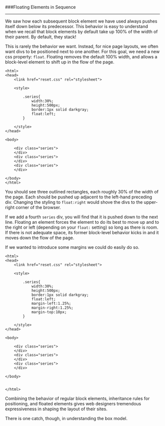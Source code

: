 ###Floating Elements in Sequence

-----

We saw how each subsequent block element we have used always pushes itself down below its predecessor. This behavior is easy to understand when we recall that block elements by default take up 100% of the width of their parent. By default, they stack!

This is rarely the behavior we want. Instead, for nice page layouts, we often want divs to be positioned next to one another. For this goal, we need a new css property: `float`. Floating removes the default 100% width, and allows a block-level element to shift up in the flow of the page.

```
<html>
<head>
	<link href="reset.css" rel="stylesheet">

	<style>
		
		.series{
			width:30%;
			height:500px;
			border:1px solid darkgray; 
			float:left;
		}

	</style>
</head>

<body>

	<div class="series"> 
	</div>
	<div class="series"> 
	</div>
	<div class="series"> 
	</div>

</body>
</html>
```

You should see three outlined rectangles, each roughly 30% of the width of the page. Each should be pushed up adjacent to the left-hand preceding div. Changing the styling to `float:right` would shove the divs to the upper-right corner of the browser.

If we add a fourth `series` div, you will find that it is pushed down to the next line. Floating an element forces the element to do its best to move up and to the right or left (depending on your `float:` setting) so long as there is room. If there is not adequate space, its former block-level behavior kicks in and it moves down the flow of the page.

If we wanted to introduce some margins we could do easily do so.

```
<html>
<head>
	<link href="reset.css" rel="stylesheet">

	<style>
		
		.series{
			width:30%;
			height:500px;
			border:1px solid darkgray; 
			float:left;
			margin-left:1.25%;
			margin-right:1.25%;
			margin-top:10px;
		}

	</style>
</head>

<body>

	<div class="series"> 
	</div>
	<div class="series"> 
	</div>
	<div class="series"> 
	</div>
	
</body>


</html>
```

Combining the behavior of regular block elements, inheritance rules for positioning, and floated elements gives web designers tremendous expressiveness in shaping the layout of their sites. 

There is one catch, though, in understanding the box model.

